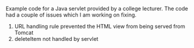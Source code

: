 Example code for a Java servlet provided by a college lecturer. The code had a couple of issues which I am working on fixing. 

1) URL handling rule prevented the HTML view from being served from Tomcat
2) deleteItem not handled by servlet


